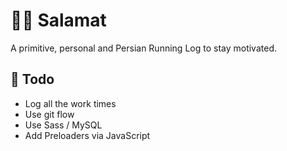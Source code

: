 # 🏃🏻 Salamat
A primitive, personal and Persian Running Log to stay motivated.

## 🍚 Todo
* Log all the work times 
* Use git flow
* Use Sass / MySQL
* Add Preloaders via JavaScript